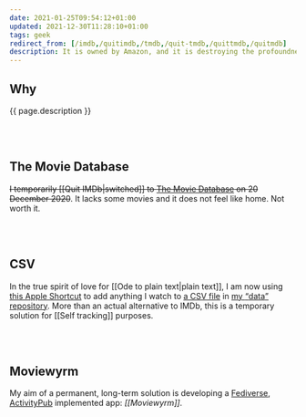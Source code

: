 ```yaml
---
date: 2021-01-25T09:54:12+01:00
updated: 2021-12-30T11:28:10+01:00
tags: geek
redirect_from: [/imdb,/quitimdb,/tmdb,/quit-tmdb,/quittmdb,/quitmdb]
description: It is owned by Amazon, and it is destroying the profoundness and sacredness of cinema.
---
```

## Why

{{ page.description }}

<br>
<br>

## The Movie Database

~~I temporarily [[Quit IMDb|switched]] to [The Movie Database](https://www.themoviedb.org/u/xplosionmind 'My account on The Movie Database') on <time datetime='2020-12-20T12:51:23+01:00'>20 December 2020</time>~~. It lacks some movies and it does not feel like home. Not worth it.

<br>
<br>

## CSV

In the true spirit of love for [[Ode to plain text|plain text]], I am now using [this Apple Shortcut](https://www.icloud.com/shortcuts/7980054a36b64e06a83b9ebb3bfcf175 '“Add to Watchlog„ shortcut') to add anything I watch to [a CSV file](https://github.com/xplosionmind/data/blob/main/watchlog.csv 'watchlog.csv — xplosionmind/data on GitHub') in [my <q>data</q> repository](https://github.com/xplosionmind/data 'xplosionmind/data on GitHub'). More than an actual alternative to IMDb, this is a temporary solution for [[Self tracking]] purposes.

<br>
<br>

## Moviewyrm

My aim of a permanent, long-term solution is developing a [Fediverse](https://fediverse.party 'Fediverse Partying'), [ActivityPub](https://activitypub.rocks 'What is ActivityPub') implemented app: *[[Moviewyrm]]*.
